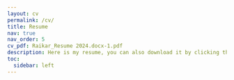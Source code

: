 ```yaml
---
layout: cv
permalink: /cv/
title: Resume
nav: true
nav_order: 5
cv_pdf: Raikar_Resume 2024.docx-1.pdf
description: Here is my resume, you can also download it by clicking the pdf icon at the top right.
toc:
  sidebar: left
---
```

